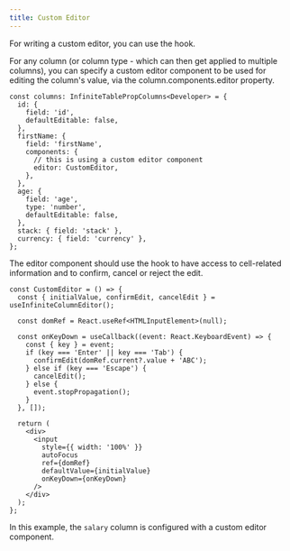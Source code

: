 ```yaml
---
title: Custom Editor
---
```


For writing a custom editor, you can use the <HookLink name="useInfiniteColumnEditor" /> hook.

For any column (or <PropLink name="columnTypes" code={false}>column type</PropLink> - which can then get applied to multiple columns), you can specify a custom editor component to be used for editing the column's value, via the <PropLink name="columns.components.editor">column.components.editor</PropLink> property.

```tsx {10}
const columns: InfiniteTablePropColumns<Developer> = {
  id: {
    field: 'id',
    defaultEditable: false,
  },
  firstName: {
    field: 'firstName',
    components: {
      // this is using a custom editor component
      editor: CustomEditor,
    },
  },
  age: {
    field: 'age',
    type: 'number',
    defaultEditable: false,
  },
  stack: { field: 'stack' },
  currency: { field: 'currency' },
};
```

The editor component should use the <HookLink name="useInfiniteColumnEditor"/> hook to have access to cell-related information and to confirm, cancel or reject the edit.

```tsx {2} title=CustomEditor.tsx
const CustomEditor = () => {
  const { initialValue, confirmEdit, cancelEdit } = useInfiniteColumnEditor();

  const domRef = React.useRef<HTMLInputElement>(null);

  const onKeyDown = useCallback((event: React.KeyboardEvent) => {
    const { key } = event;
    if (key === 'Enter' || key === 'Tab') {
      confirmEdit(domRef.current?.value + 'ABC');
    } else if (key === 'Escape') {
      cancelEdit();
    } else {
      event.stopPropagation();
    }
  }, []);

  return (
    <div>
      <input
        style={{ width: '100%' }}
        autoFocus
        ref={domRef}
        defaultValue={initialValue}
        onKeyDown={onKeyDown}
      />
    </div>
  );
};
```


<Sandpack title="Using a custom editor">

<Description>

In this example, the `salary` column is configured with a custom editor component.

</Description>


```ts file=custom-editor-example.page.tsx
```

</Sandpack>
